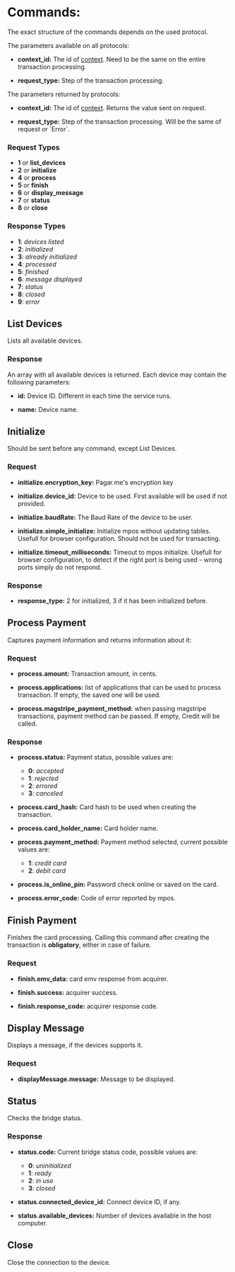 # Commands:

The exact structure of the commands depends on the used protocol.

The parameters available on all protocols:

- **context_id:** The id of [context](architecture.md#context). Need to be the same on the entire transaction processing.

- **request_type:** Step of the transaction processing.

The parameters returned by protocols:

- **context_id:** The id of [context](architecture.md#context). Returns the value sent on request.

- **request_type:** Step of the transaction processing. Will be the same of request or ´Error´.

### Request Types

- **1** or **list_devices**
- **2** or **initialize**
- **4** or **process**
- **5** or **finish**
- **6** or **display_message**
- **7** or **status**
- **8** or **close** 

### Response Types

- **1**: *devices listed*
- **2**: *initialized*
- **3**: *already initialized*
- **4**: *processed*
- **5**: *finished*
- **6**: *message displayed*
- **7**: *status*
- **8**: *closed*
- **9**: *error* 

## List Devices

Lists all available devices.

### Response

An array with all available devices is returned. Each device may contain the following parameters:

- **id:** Device ID. Different in each time the service runs.

- **name:** Device name.

## Initialize

Should be sent before any command, except List Devices.

### Request

- **initialize.encryption_key:** Pagar.me's encryption key

- **initialize.device_id:** Device to be used. First available will be used if not provided.

- **initialize.baudRate:** The Baud Rate of the device to be user.

- **initialize.simple_initialize:** Initialize mpos without updating tables. Usefull for browser configuration. Should not be used for transacting.

- **initialize.timeout_milliseconds:** Timeout to mpos initialize. Usefull for browser configuration, to detect if the right port is being used - wrong ports simply do not respond.

### Response

- **response_type:** 2 for initialized, 3 if it has been initialized before.

## Process Payment

Captures payment information and returns information about it:

### Request

- **process.amount:** Transaction amount, in cents.

- **process.applications:** list of applications that can be used to process transaction. If empty, the saved one will be used.

- **process.magstripe_payment_method:** when passing magstripe transactions, payment method can be passed. If empty, Credit will be called.

### Response

- **process.status:** Payment status, possible values are:
    - **0**: *accepted*
    - **1**: *rejected*
    - **2**: *errored*
    - **3**: *canceled*

- **process.card_hash:** Card hash to be used when creating the transaction.

- **process.card_holder_name:** Card holder name.

- **process.payment_method:** Payment method selected, current possible values are:
    - **1**: *credit card*
    - **2**: *debit card*

- **process.is_online_pin:** Password check online or saved on the card.

- **process.error_code:** Code of error reported by mpos.

## Finish Payment

Finishes the card processing. Calling this command after creating the transaction is **obligatory**, either in case of failure.

### Request

- **finish.emv_data:** card emv response from acquirer.

- **finish.success:** acquirer success.

- **finish.response_code:** acquirer response code.

## Display Message

Displays a message, if the devices supports it.

### Request

- **displayMessage.message:** Message to be displayed.

## Status

Checks the bridge status.

### Response

- **status.code:** Current bridge status code, possible values are:
    - **0**: *uninitialized*
    - **1**: *ready*
    - **2**: *in use*
    - **3**: *closed*

- **status.connected_device_id:** Connect device ID, if any.

- **status.available_devices:** Number of devices available in the host computer.

## Close

Close the connection to the device.